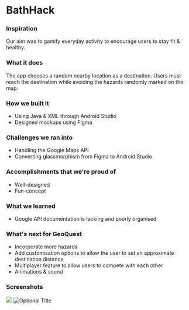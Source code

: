 # BathHack

### Inspiration
Our aim was to gamify everyday activity to encourage users to stay fit & healthy.

### What it does
The app chooses a random nearby location as a destination. Users must reach the destination while avoiding the hazards randomly marked on the map.

### How we built it
- Using Java & XML through Android Studio
- Designed mockups using Figma

### Challenges we ran into
- Handling the Google Maps API
- Converting glassmorphism from Figma to Android Studio

### Accomplishments that we're proud of
- Well-designed
- Fun-concept

### What we learned
- Google API documentation is lacking and poorly organised

### What's next for GeoQuest
- Incorporate more hazards
- Add customisation options to allow the user to set an approximate destination distance
- Multiplayer feature to allow users to compete with each other
- Animations & sound

### Screenshots

![](https://github.com/mansatCode/BathHack/tree/master/Screenshots/Figma_design.png)
![](/mansatCode/BathHack/tree/master/Screenshots/Figma_design.png?raw=true "Optional Title")
